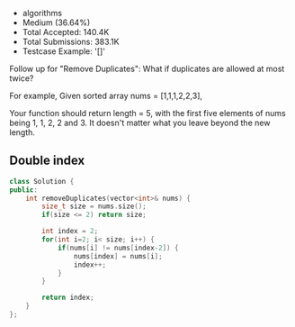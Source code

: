 * algorithms
* Medium (36.64%)
* Total Accepted:    140.4K
* Total Submissions: 383.1K
* Testcase Example:  '[]'


Follow up for "Remove Duplicates":
What if duplicates are allowed at most twice?


For example,
Given sorted array nums = [1,1,1,2,2,3],


Your function should return length = 5, with the first five elements of nums being 1, 1, 2, 2 and 3. It doesn't matter what you leave beyond the new length.

## Double index

```cpp
class Solution {
public:
    int removeDuplicates(vector<int>& nums) {
        size_t size = nums.size();
        if(size <= 2) return size;

        int index = 2;
        for(int i=2; i< size; i++) {
            if(nums[i] != nums[index-2]) {
                nums[index] = nums[i];
                index++;
            }
        }

        return index;
    }
};
```
